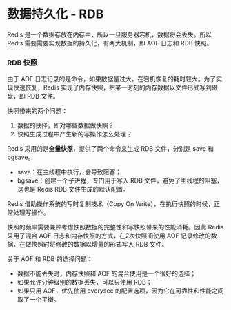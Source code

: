 # 数据持久化 - RDB

Redis 是一个数据存放在内存中，所以一旦服务器宕机，数据将会丢失。所以 Redis 需要需要实现数据的持久化，有两大机制，即 AOF 日志和 RDB 快照。

### RDB 快照

由于 AOF 日志记录的是命令，如果数据量过大，在宕机恢复的耗时较大。为了实现快速恢复，Redis 实现了内存快照，把某一时刻的内存数据以文件形式写到磁盘，即 RDB 文件。

快照带来的两个问题：
1. 数据的抉择，即对哪些数据做快照？
2. 快照生成过程中产生新的写操作怎么处理？


Redis 采用的是**全量快照**，提供了两个命令来生成 RDB 文件，分别是 save 和 bgsave。
* save：在主线程中执行，会导致阻塞；
* bgsave：创建一个子进程，专门用于写入 RDB 文件，避免了主线程的阻塞，这也是 Redis RDB 文件生成的默认配置。

Redis 借助操作系统的写时复制技术（Copy On Write），在执行快照的时候，正常处理写操作。

快照的频率需要兼顾考虑快照数据的完整性和写快照带来的性能消耗。因此 Redis 采用了混合 AOF 日志和内存快照的方式，在2次快照间使用 AOF 记录修改的数据，在做快照时将修改的数据以增量的形式写入 RDB 文件。

关于 AOF 和 RDB 的选择问题：
* 数据不能丢失时，内存快照和 AOF 的混合使用是一个很好的选择；
* 如果允许分钟级别的数据丢失，可以只使用 RDB；
* 如果只用 AOF，优先使用 everysec 的配置选项，因为它在可靠性和性能之间取了一个平衡。